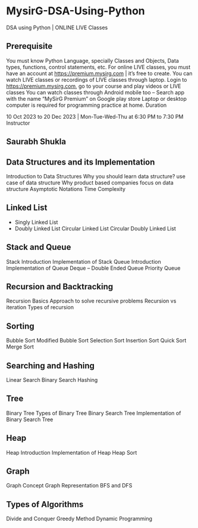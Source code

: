 # MysirG-DSA-Using-Python

DSA using Python | ONLINE LIVE Classes

## Prerequisite

You must know Python Language, specially Classes and Objects, Data types, functions, control statements, etc.
For online LIVE classes, you must have an account at https://premium.mysirg.com | it’s free to create.
You can watch LIVE classes or recordings of LIVE classes through laptop. Login to https://premium.mysirg.com, go to your course and play videos or LIVE classes
You can watch classes through Android mobile too – Search app with the name “MySirG Premium” on Google play store
Laptop or desktop computer is required for programming practice at home.
Duration

10 Oct 2023 to 20 Dec 2023 | Mon-Tue-Wed-Thu at 6:30 PM to 7:30 PM
Instructor

## Saurabh Shukla

## Data Structures and its Implementation
Introduction to Data Structures
Why you should learn data structure?
use case of data structure
Why product based companies focus on data structure
Asymptotic Notations
Time Complexity

## Linked List

* Singly Linked List
* Doubly Linked List
Circular Linked List
Circular Doubly Linked List

## Stack and Queue
Stack Introduction
Implementation of Stack
Queue Introduction
Implementation of Queue
Deque – Double Ended Queue
Priority Queue

## Recursion and Backtracking
Recursion Basics
Approach to solve recursive problems
Recursion vs iteration
Types of recursion

## Sorting
Bubble Sort
Modified Bubble Sort
Selection Sort
Insertion Sort
Quick Sort
Merge Sort

## Searching and Hashing
Linear Search
Binary Search
Hashing

## Tree
Binary Tree
Types of Binary Tree
Binary Search Tree
Implementation of Binary Search Tree

## Heap
Heap Introduction
Implementation of Heap
Heap Sort

## Graph
Graph Concept
Graph Representation
BFS and DFS

## Types of Algorithms
Divide and Conquer
Greedy Method
Dynamic Programming
